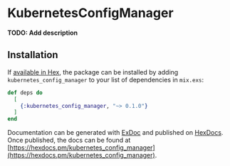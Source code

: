 # KubernetesConfigManager

**TODO: Add description**

## Installation

If [available in Hex](https://hex.pm/docs/publish), the package can be installed
by adding `kubernetes_config_manager` to your list of dependencies in `mix.exs`:

```elixir
def deps do
  [
    {:kubernetes_config_manager, "~> 0.1.0"}
  ]
end
```

Documentation can be generated with [ExDoc](https://github.com/elixir-lang/ex_doc)
and published on [HexDocs](https://hexdocs.pm). Once published, the docs can
be found at [https://hexdocs.pm/kubernetes_config_manager](https://hexdocs.pm/kubernetes_config_manager).

